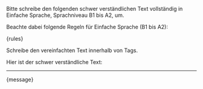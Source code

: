 Bitte schreibe den folgenden schwer verständlichen Text vollständig in Einfache Sprache, Sprachniveau B1 bis A2, um. 

Beachte dabei folgende Regeln für Einfache Sprache (B1 bis A2):

{rules}

Schreibe den vereinfachten Text innerhalb von <einfachesprache> Tags.

Hier ist der schwer verständliche Text:

--------------------------------------------------------------------------------

{message}
